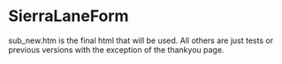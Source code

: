 # SierraLaneForm

sub_new.htm is the final html that will be used.
All others are just tests or previous versions with the exception of the thankyou page.